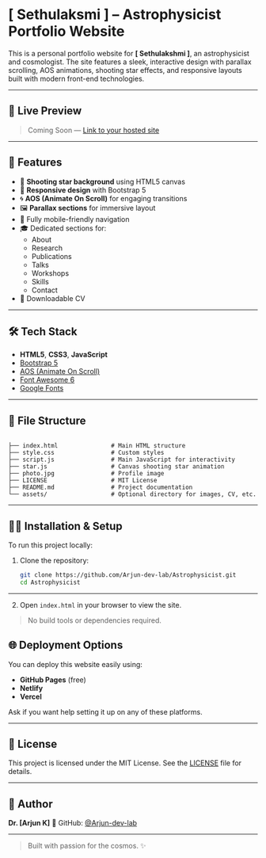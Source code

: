# [ Sethulaksmi ] – Astrophysicist Portfolio Website

This is a personal portfolio website for **[ Sethulakshmi ]**, an astrophysicist and cosmologist. The site features a sleek, interactive design with parallax scrolling, AOS animations, shooting star effects, and responsive layouts built with modern front-end technologies.

---

## 🚀 Live Preview

> Coming Soon — [Link to your hosted site]()

---

## 📸 Features

- 🌌 **Shooting star background** using HTML5 canvas
- 🎨 **Responsive design** with Bootstrap 5
- 🌀 **AOS (Animate On Scroll)** for engaging transitions
- 🖼️ **Parallax sections** for immersive layout
- 📱 Fully mobile-friendly navigation
- 🎓 Dedicated sections for:
  - About
  - Research
  - Publications
  - Talks
  - Workshops
  - Skills
  - Contact
- 📎 Downloadable CV

---

## 🛠️ Tech Stack

- **HTML5**, **CSS3**, **JavaScript**
- [Bootstrap 5](https://getbootstrap.com/)
- [AOS (Animate On Scroll)](https://michalsnik.github.io/aos/)
- [Font Awesome 6](https://fontawesome.com/)
- [Google Fonts](https://fonts.google.com/)

---

## 📂 File Structure

```

├── index.html               # Main HTML structure
├── style.css                # Custom styles
├── script.js                # Main JavaScript for interactivity
├── star.js                  # Canvas shooting star animation
├── photo.jpg                # Profile image
├── LICENSE                  # MIT License
├── README.md                # Project documentation
└── assets/                  # Optional directory for images, CV, etc.

````

---

## 🧑‍💻 Installation & Setup

To run this project locally:

1. Clone the repository:
   ```bash
   git clone https://github.com/Arjun-dev-lab/Astrophysicist.git
   cd Astrophysicist


---

2. Open `index.html` in your browser to view the site.

> No build tools or dependencies required.


## 🌐 Deployment Options

You can deploy this website easily using:

* **GitHub Pages** (free)
* **Netlify**
* **Vercel**

Ask if you want help setting it up on any of these platforms.

---

## 📄 License

This project is licensed under the MIT License. See the [LICENSE](LICENSE) file for details.

---

## 👤 Author

**Dr. \[Arjun K]**
🔗 GitHub: [@Arjun-dev-lab](https://github.com/Arjun-dev-lab)

---

> Built with passion for the cosmos. ✨

```
